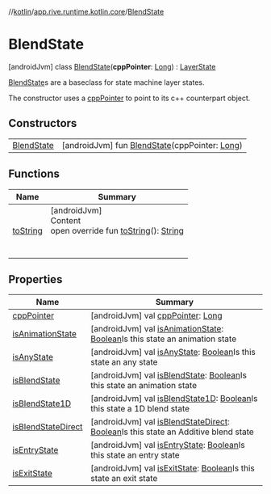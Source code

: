 //[kotlin](../../../index.md)/[app.rive.runtime.kotlin.core](../index.md)/[BlendState](index.md)



# BlendState  
 [androidJvm] class [BlendState](index.md)(**cppPointer**: [Long](https://kotlinlang.org/api/latest/jvm/stdlib/kotlin/-long/index.html)) : [LayerState](../-layer-state/index.md)

[BlendState](index.md)s are a baseclass for state machine layer states.



The constructor uses a [cppPointer](index.md#%5Bapp.rive.runtime.kotlin.core%2FBlendState%2FcppPointer%2F%23%2FPointingToDeclaration%2F%5D%2FProperties%2F695009544) to point to its c++ counterpart object.

   


## Constructors  
  
| | |
|---|---|
| <a name="app.rive.runtime.kotlin.core/BlendState/BlendState/#kotlin.Long/PointingToDeclaration/"></a>[BlendState](-blend-state.md)| <a name="app.rive.runtime.kotlin.core/BlendState/BlendState/#kotlin.Long/PointingToDeclaration/"></a> [androidJvm] fun [BlendState](-blend-state.md)(cppPointer: [Long](https://kotlinlang.org/api/latest/jvm/stdlib/kotlin/-long/index.html))   <br>|


## Functions  
  
|  Name |  Summary | 
|---|---|
| <a name="app.rive.runtime.kotlin.core/BlendState/toString/#/PointingToDeclaration/"></a>[toString](to-string.md)| <a name="app.rive.runtime.kotlin.core/BlendState/toString/#/PointingToDeclaration/"></a>[androidJvm]  <br>Content  <br>open override fun [toString](to-string.md)(): [String](https://kotlinlang.org/api/latest/jvm/stdlib/kotlin/-string/index.html)  <br><br><br>|


## Properties  
  
|  Name |  Summary | 
|---|---|
| <a name="app.rive.runtime.kotlin.core/BlendState/cppPointer/#/PointingToDeclaration/"></a>[cppPointer](index.md#%5Bapp.rive.runtime.kotlin.core%2FBlendState%2FcppPointer%2F%23%2FPointingToDeclaration%2F%5D%2FProperties%2F695009544)| <a name="app.rive.runtime.kotlin.core/BlendState/cppPointer/#/PointingToDeclaration/"></a> [androidJvm] val [cppPointer](index.md#%5Bapp.rive.runtime.kotlin.core%2FBlendState%2FcppPointer%2F%23%2FPointingToDeclaration%2F%5D%2FProperties%2F695009544): [Long](https://kotlinlang.org/api/latest/jvm/stdlib/kotlin/-long/index.html)   <br>|
| <a name="app.rive.runtime.kotlin.core/BlendState/isAnimationState/#/PointingToDeclaration/"></a>[isAnimationState](index.md#%5Bapp.rive.runtime.kotlin.core%2FBlendState%2FisAnimationState%2F%23%2FPointingToDeclaration%2F%5D%2FProperties%2F695009544)| <a name="app.rive.runtime.kotlin.core/BlendState/isAnimationState/#/PointingToDeclaration/"></a> [androidJvm] val [isAnimationState](index.md#%5Bapp.rive.runtime.kotlin.core%2FBlendState%2FisAnimationState%2F%23%2FPointingToDeclaration%2F%5D%2FProperties%2F695009544): [Boolean](https://kotlinlang.org/api/latest/jvm/stdlib/kotlin/-boolean/index.html)Is this state an animation state   <br>|
| <a name="app.rive.runtime.kotlin.core/BlendState/isAnyState/#/PointingToDeclaration/"></a>[isAnyState](index.md#%5Bapp.rive.runtime.kotlin.core%2FBlendState%2FisAnyState%2F%23%2FPointingToDeclaration%2F%5D%2FProperties%2F695009544)| <a name="app.rive.runtime.kotlin.core/BlendState/isAnyState/#/PointingToDeclaration/"></a> [androidJvm] val [isAnyState](index.md#%5Bapp.rive.runtime.kotlin.core%2FBlendState%2FisAnyState%2F%23%2FPointingToDeclaration%2F%5D%2FProperties%2F695009544): [Boolean](https://kotlinlang.org/api/latest/jvm/stdlib/kotlin/-boolean/index.html)Is this state an any state   <br>|
| <a name="app.rive.runtime.kotlin.core/BlendState/isBlendState/#/PointingToDeclaration/"></a>[isBlendState](index.md#%5Bapp.rive.runtime.kotlin.core%2FBlendState%2FisBlendState%2F%23%2FPointingToDeclaration%2F%5D%2FProperties%2F695009544)| <a name="app.rive.runtime.kotlin.core/BlendState/isBlendState/#/PointingToDeclaration/"></a> [androidJvm] val [isBlendState](index.md#%5Bapp.rive.runtime.kotlin.core%2FBlendState%2FisBlendState%2F%23%2FPointingToDeclaration%2F%5D%2FProperties%2F695009544): [Boolean](https://kotlinlang.org/api/latest/jvm/stdlib/kotlin/-boolean/index.html)Is this state an animation state   <br>|
| <a name="app.rive.runtime.kotlin.core/BlendState/isBlendState1D/#/PointingToDeclaration/"></a>[isBlendState1D](index.md#%5Bapp.rive.runtime.kotlin.core%2FBlendState%2FisBlendState1D%2F%23%2FPointingToDeclaration%2F%5D%2FProperties%2F695009544)| <a name="app.rive.runtime.kotlin.core/BlendState/isBlendState1D/#/PointingToDeclaration/"></a> [androidJvm] val [isBlendState1D](index.md#%5Bapp.rive.runtime.kotlin.core%2FBlendState%2FisBlendState1D%2F%23%2FPointingToDeclaration%2F%5D%2FProperties%2F695009544): [Boolean](https://kotlinlang.org/api/latest/jvm/stdlib/kotlin/-boolean/index.html)Is this state a 1D blend state   <br>|
| <a name="app.rive.runtime.kotlin.core/BlendState/isBlendStateDirect/#/PointingToDeclaration/"></a>[isBlendStateDirect](index.md#%5Bapp.rive.runtime.kotlin.core%2FBlendState%2FisBlendStateDirect%2F%23%2FPointingToDeclaration%2F%5D%2FProperties%2F695009544)| <a name="app.rive.runtime.kotlin.core/BlendState/isBlendStateDirect/#/PointingToDeclaration/"></a> [androidJvm] val [isBlendStateDirect](index.md#%5Bapp.rive.runtime.kotlin.core%2FBlendState%2FisBlendStateDirect%2F%23%2FPointingToDeclaration%2F%5D%2FProperties%2F695009544): [Boolean](https://kotlinlang.org/api/latest/jvm/stdlib/kotlin/-boolean/index.html)Is this state an Additive blend state   <br>|
| <a name="app.rive.runtime.kotlin.core/BlendState/isEntryState/#/PointingToDeclaration/"></a>[isEntryState](index.md#%5Bapp.rive.runtime.kotlin.core%2FBlendState%2FisEntryState%2F%23%2FPointingToDeclaration%2F%5D%2FProperties%2F695009544)| <a name="app.rive.runtime.kotlin.core/BlendState/isEntryState/#/PointingToDeclaration/"></a> [androidJvm] val [isEntryState](index.md#%5Bapp.rive.runtime.kotlin.core%2FBlendState%2FisEntryState%2F%23%2FPointingToDeclaration%2F%5D%2FProperties%2F695009544): [Boolean](https://kotlinlang.org/api/latest/jvm/stdlib/kotlin/-boolean/index.html)Is this state an entry state   <br>|
| <a name="app.rive.runtime.kotlin.core/BlendState/isExitState/#/PointingToDeclaration/"></a>[isExitState](index.md#%5Bapp.rive.runtime.kotlin.core%2FBlendState%2FisExitState%2F%23%2FPointingToDeclaration%2F%5D%2FProperties%2F695009544)| <a name="app.rive.runtime.kotlin.core/BlendState/isExitState/#/PointingToDeclaration/"></a> [androidJvm] val [isExitState](index.md#%5Bapp.rive.runtime.kotlin.core%2FBlendState%2FisExitState%2F%23%2FPointingToDeclaration%2F%5D%2FProperties%2F695009544): [Boolean](https://kotlinlang.org/api/latest/jvm/stdlib/kotlin/-boolean/index.html)Is this state an exit state   <br>|

